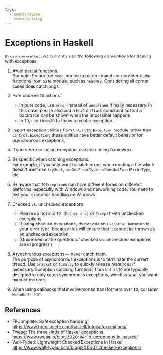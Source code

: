 ```yaml
---
tags:
  - needs/review
  - needs/writing
---
```

# Exceptions in Haskell

In `cardano-wallet`, we currently use the following conventions for dealing with exceptions:

1. Avoid partial functions.\
    Example: Do not use `head`, but use a pattern match, or consider using functions from `Safe` module, such as `headMay`. Considering all corner cases does catch bugs.

2. Pure code vs `IO` actions
    * In pure code, use `error` instead of `undefined` if really necessary. In this case, please also add a `HasCallStack` constraint so that a backtrace can be shown when the impossible happens.
    * In `IO`, use `throwIO` to throw a regular exception.

3. Import exception utilities from `UnliftIO.Exception` module rather than `Control.Exception`; these utilities have better default behavior for asynchronous exceptions.

4. If you desire to log an exception, use the tracing framework.

5. Be specific when catching exceptions.\
    For example, if you only want to catch errors when reading a file which doesn't exist use `tryJust`, `ioeGetErrorType`, `isDoesNotExistErrorType`, etc.

6. Be aware that `IOException`s can have different forms on different platforms, especially with Windows and networking code. You need to test your exception handling on Windows.

7. Checked vs. unchecked exceptions
    * Please do not mix `IO (Either e a)` or `ExceptT` with unchecked exceptions.
    * If using checked exceptions, do not add an `Exception` instance to your error type, because this will ensure that it cannot be thrown as an unchecked exception.
    * (Guidelines on the question of checked vs. unchecked exceptions are in progress.)

8. Asynchronous exceptions — never catch them.\
    The purpose of asynchronous exceptions is to terminate the current thread. Use `bracket` or `finally` to quickly release resources if necessary.
    Exception catching functions from `UnliftIO` are typically designed to only catch synchronous exceptions, which is what you want most of the time.

9. When using callbacks that involve monad transformers over `IO`, consider `MonadUnliftIO`.


## References

* FPComplete: Safe exception handling
https://www.fpcomplete.com/haskell/tutorial/exceptions/
* Tweag: The three kinds of Haskell exceptions 
https://www.tweag.io/blog/2020-04-16-exceptions-in-haskell/
* Well-Typed: Lightweight Checked Exceptions in Haskell
https://www.well-typed.com/blog/2015/07/checked-exceptions/